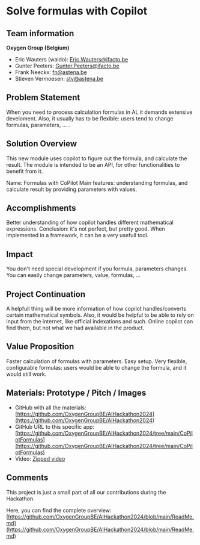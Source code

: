 # Solve formulas with Copilot

## Team information  

**Oxygen Group (Belgium)**

- Eric Wauters (waldo): Eric.Wauters@ifacto.be
- Gunter Peeters: Gunter.Peeters@ifacto.be
- Frank Neeckx: fn@astena.be
- Stieven Vermoesen: stv@astena.be

## Problem Statement
When you need to process calculation formulas in AL it demands extensive develoment. Also, it usually has to be flexible: users tend to change formulas, parameters, ... .

## Solution Overview
This new module uses copilot to figure out the formula, and calculate the result. The module is intended to be an API, for other functionalities to benefit from it.

Name: Formulas with CoPilot
Main features: understanding formulas, and calculate result by providing parameters with values. 

## Accomplishments
Better understanding of how copilot handles different mathematical expressions.
Conclusion: it's not perfect, but pretty good.  When implemented in a framework, it can be a very usefull tool.

## Impact 
You don't need special development if you formula, parameters changes.
You can easily change parameters, value, formulas, ... 

## Project Continuation
A helpfull thing will be more information of how copilot handles/converts certain mathematical symbols.
Also, it would be helpful to be able to rely on input from the internet, like official indexations and such.  Online copilot can find them, but not what we had available in the product.

## Value Proposition 
Faster calculation of formulas with parameters. Easy setup. Very flexible, configurable formulas: users would be able to change the formula, and it would still work.

## Materials: Prototype / Pitch / Images 
- GitHub with all the materials: [https://github.com/OxygenGroupBE/AIHackathon2024](https://github.com/OxygenGroupBE/AIHackathon2024)
- GitHub URL to this specific app: [https://github.com/OxygenGroupBE/AIHackathon2024/tree/main/CoPilotFormulas](https://github.com/OxygenGroupBE/AIHackathon2024/tree/main/CoPilotFormulas)
- Video: [Zipped video](https://github.com/OxygenGroupBE/AIHackathon2024/tree/main/CoPilotFormulas/Video)

## Comments
This project is just a small part of all our contributions during the Hackathon.  

Here, you can find the complete overview:  [https://github.com/OxygenGroupBE/AIHackathon2024/blob/main/ReadMe.md](https://github.com/OxygenGroupBE/AIHackathon2024/blob/main/ReadMe.md)